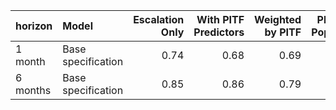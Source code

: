 |horizon  |Model              | Escalation Only| With PITF Predictors| Weighted by PITF| PITF Split Population| PITF Only|
|:--------|:------------------|---------------:|--------------------:|----------------:|---------------------:|---------:|
|1 month  |Base specification |            0.74|                 0.68|             0.69|                   0.8|      0.69|
|6 months |Base specification |            0.85|                 0.86|             0.79|                   0.7|      0.71|
